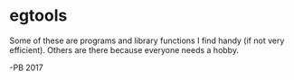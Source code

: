 # egtools

Some of these are programs and library functions I find handy (if not
very efficient). Others are there because everyone needs a hobby.

-PB 2017
